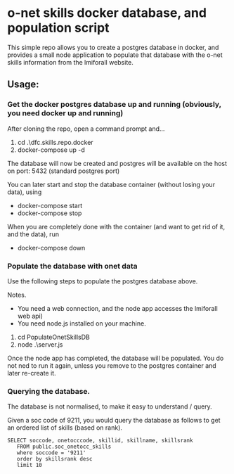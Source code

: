 # o-net skills docker database, and population script

This simple repo allows you to create a postgres database in docker, and provides a small node application to populate that database with the o-net skills information from the lmiforall website.

## Usage:

### Get the docker postgres database up and running (obviously, you need docker up and running)

After cloning the repo, open a command prompt and...

1. cd .\dfc.skills.repo.docker
2. docker-compose up -d

The database will now be created and postgres will be available on the host on port: 5432 (standard postgres port)

You can later start and stop the database container (without losing your data), using

* docker-compose start
* docker-compose stop

When you are completely done with the container (and want to get rid of it, and the data), run

* docker-compose down

### Populate the database with onet data

Use the following steps to populate the postgres database above.

Notes. 
* You need a web connection, and the node app accesses the lmiforall web api)
* You need node.js installed on your machine.

1. cd PopulateOnetSkillsDB 
2. node .\server.js

Once the node app has completed, the database will be populated.  You do not ned to run it again, unless you remove to the postgres container and later re-create it.


### Querying the database.

The database is not normalised, to make it easy to understand / query.

Given a soc code of 9211, you would query the database as follows to get an ordered list of skills (based on rank).

```
SELECT soccode, onetocccode, skillid, skillname, skillsrank
   FROM public.soc_onetocc_skills
   where soccode = '9211'
   order by skillsrank desc
   limit 10
```


